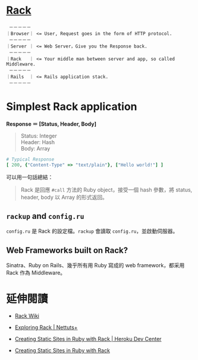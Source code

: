 # [Rack](http://rack.github.io)

```
 －－－－－
｜Browser｜ <= User, Request goes in the form of HTTP protocol.
 －－－－－
｜Server ｜ <= Web Server，Give you the Response back.
 －－－－－
｜Rack   ｜ <= Your middle man between server and app, so called Middleware.
 －－－－－
｜Rails  ｜ <= Rails application stack.
 －－－－－
```

# Simplest Rack application

__Response ＝ [Status, Header, Body]__

> Status: Integer <br>
> Header: Hash <br>
> Body:   Array <br>

```ruby
# Typical Response
[ 200, {"Content-Type" => "text/plain"}, ["Hello world!"] ]
```

可以用一句話總結：

> Rack 是回應 `#call` 方法的 Ruby object，接受一個 hash 參數，將 status, header, body 以 Array 的形式返回。

## `rackup` and `config.ru`

`config.ru` 是 Rack 的設定檔。`rackup` 會讀取 `config.ru`，並啟動伺服器。

## Web Frameworks built on Rack?

Sinatra、Ruby on Rails、幾乎所有用 Ruby 寫成的 web framework，都采用 Rack 作為 Middleware。

# 延伸閱讀

* [Rack Wiki](https://github.com/rack/rack/wiki)

* [Exploring Rack | Nettuts+](http://net.tutsplus.com/tutorials/exploring-rack/)

* [Creating Static Sites in Ruby with Rack | Heroku Dev Center](https://devcenter.heroku.com/articles/static-sites-ruby)

* [Creating Static Sites in Ruby with Rack](http://kmikael.com/2013/05/28/creating-static-sites-in-ruby-with-rack/)

